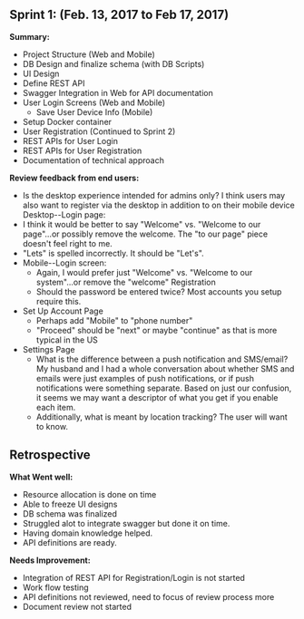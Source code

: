 
**Sprint 1: (Feb. 13, 2017 to Feb 17, 2017)**
-----------------------------------------

**Summary:**

 - Project Structure (Web and Mobile)
 - DB Design and finalize schema (with DB Scripts)
 - UI Design
 - Define REST API
 - Swagger Integration in Web for API documentation
 - User Login Screens (Web and Mobile)
	* Save User Device Info (Mobile)
 - Setup Docker container
 - User Registration (Continued to Sprint 2)
 - REST APIs for User Login
 - REST APIs for User Registration
 - Documentation of technical approach

**Review feedback from end users:**

 - Is the desktop experience intended for admins only?  I think users may also want to register via the desktop in addition to on their mobile device Desktop--Login page:   
 - I think it would be better to say "Welcome" vs. "Welcome to our page"...or possibly remove the welcome.  The "to our page" piece doesn't feel right to me.
 - "Lets" is spelled incorrectly.  It should be "Let's".
 - Mobile--Login screen: 
      * Again, I would prefer just "Welcome" vs. "Welcome to our system"...or remove the "welcome"
	Registration 
      * Should the password be entered twice?  Most accounts you setup require this.
 - Set Up Account Page 
      * Perhaps add "Mobile" to "phone number"
      * "Proceed" should be "next" or maybe "continue" as that is more typical in the US
 - Settings Page 
      * What is the difference between a push notification and SMS/email?  My husband and I had a whole conversation about whether SMS and emails were just examples of push notifications, or if push notifications were something separate.  Based on just our confusion, it seems we may want a descriptor of what you get if you enable each item.
      * Additionally, what is meant by location tracking?  The user will want to know.
 
**Retrospective**
-------------------------
**What Went well:**

 - Resource allocation is done on time
 - Able to freeze UI designs
 - DB schema was finalized
 - Struggled alot to integrate swagger but done it on time.
 - Having domain knowledge helped.
 - API definitions are ready.
 
**Needs Improvement:**

 - Integration of REST API for Registration/Login is not started
 - Work flow testing
 - API definitions not reviewed, need to focus of review process more
 - Document review not started
